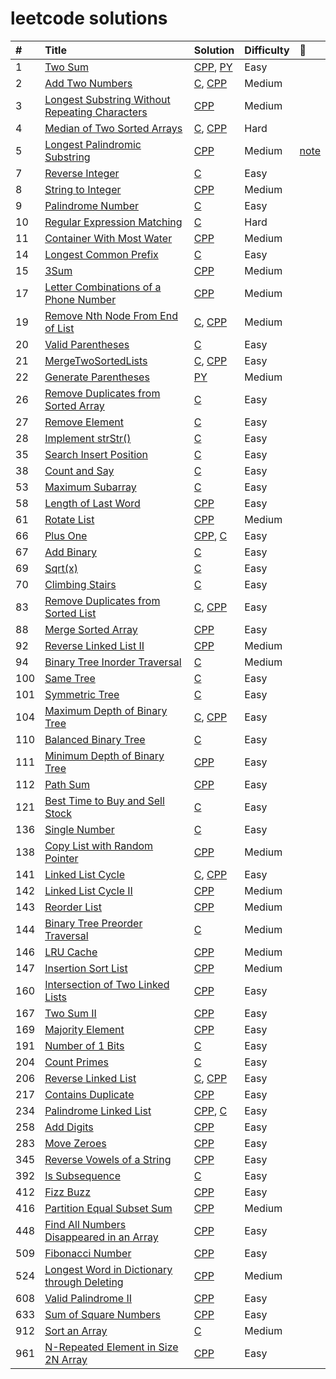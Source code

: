 # leetcode solutions

| # | Title | Solution | Difficulty | :memo: |
| :------ | :------ | :------ | :----- | :----- |
| 1 | [Two Sum](https://leetcode.com/problems/two-sum/) | [CPP](./solutions/0001_two_sum.cc), [PY](./solutions/0001_two_sum.py)  | Easy |
| 2 | [Add Two Numbers](https://leetcode.com/problems/add-two-numbers/) | [C](./solutions/0002_add_two_numbers.c), [CPP](./solutions/0002_add_two_numbers.cc) | Medium |
| 3 | [Longest Substring Without Repeating Characters](https://leetcode.com/problems/longest-substring-without-repeating-characters/) | [CPP](./solutions/0003_longest_substring_without_repeating_characters.cc)  | Medium |
| 4 | [Median of Two Sorted Arrays](https://leetcode.com/problems/median-of-two-sorted-arrays/) | [C](./solutions/0004_find_median_sorted_arrays.c), [CPP](./solutions/0004_find_median_sorted_arrays.cc)  | Hard |
| 5 | [Longest Palindromic Substring](https://leetcode.com/problems/longest-palindromic-substring/) | [CPP](./solutions/0005_longest_palindromic_substring.cc)  | Medium | [note](/notes/0005.md) |
| 7 | [Reverse Integer](https://leetcode.com/problems/reverse-integer/) | [C](./solutions/0007_reverse.c)  | Easy |
| 8 | [String to Integer](https://leetcode.com/problems/string-to-integer-atoi/) | [CPP](./solutions/0008_atoi.cc)  | Medium |
| 9 | [Palindrome Number](https://leetcode.com/problems/palindrome-number/) | [C](./solutions/0009_is_palindrome.c)  | Easy |
| 10 | [Regular Expression Matching](https://leetcode.com/problems/regular-expression-matching/) | [C](./solutions/0010_is_match.c)  | Hard |
| 11 | [Container With Most Water](https://leetcode.com/problems/container-with-most-water/) | [CPP](./solutions/0011_max_area.cc)  | Medium |
| 14 | [Longest Common Prefix](https://leetcode.com/problems/longest-common-prefix/) | [C](./solutions/0014_longest_common_prefix.c)  | Easy |
| 15 | [3Sum](https://leetcode-cn.com/problems/3sum/) | [CPP](./solutions/0015_three_sum.cc)  | Medium |
| 17 | [Letter Combinations of a Phone Number](https://leetcode.com/problems/letter-combinations-of-a-phone-number/) | [CPP](./solutions/0017_letter_combinations.cc)  | Medium |
| 19 | [Remove Nth Node From End of List](https://leetcode.com/problems/remove-nth-node-from-end-of-list/) | [C](./solutions/0019_remove_nth_from_end.c), [CPP](./solutions/0019_remove_nth_node_from_end_of_list.cc)  | Medium |
| 20 | [Valid Parentheses](https://leetcode.com/problems/valid-parentheses/) | [C](./solutions/0020_valid_parentheses.c)  | Easy |
| 21 | [MergeTwoSortedLists](https://leetcode.com/problems/merge-two-sorted-lists/) | [C](./solutions/0021_merge_two_lists.c), [CPP](./solutions/0021_merge_two_sorted_lists.cc)  | Easy |
| 22 | [Generate Parentheses](https://leetcode.com/problems/generate-parentheses/) | [PY](./solutions/0022_generate_parenthesis.py)  | Medium |
| 26 | [Remove Duplicates from Sorted Array](https://leetcode.com/problems/remove-duplicates-from-sorted-array/) | [C](./solutions/0026_remove_duplicates.c)  | Easy |
| 27 | [Remove Element](https://leetcode.com/problems/remove-element/) | [C](./solutions/0027_remove_element.c)  | Easy |
| 28 | [Implement strStr()](https://leetcode.com/problems/implement-strstr/) | [C](./solutions/0028_str_str.c)  | Easy |
| 35 | [Search Insert Position](https://leetcode.com/problems/search-insert-position/) | [C](./solutions/0035_search_insert.c)  | Easy |
| 38 | [Count and Say](https://leetcode.com/problems/count-and-say/) | [C](./solutions/0038_count_and_say.c)  | Easy |
| 53 | [Maximum Subarray](https://leetcode.com/problems/maximum-subarray/) | [C](./solutions/0053_max_sub_array.c)  | Easy |
| 58 | [Length of Last Word](https://leetcode.com/problems/length-of-last-word/) | [CPP](./solutions/0058_length_of_last_word.cc)  | Easy |
| 61 | [Rotate List](https://leetcode.com/problems/rotate-list/) | [CPP](./solutions/0061_rotate_list.cc)  | Medium |
| 66 | [Plus One](https://leetcode.com/problems/plus-one/) | [CPP](./solutions/0066_plus_one.cc), [C](./solutions/0066_plus_one.c)  | Easy |
| 67 | [Add Binary](https://leetcode.com/problems/add-binary/) | [C](./solutions/0067_add_binary.c)  | Easy |
| 69 | [Sqrt(x)](https://leetcode.com/problems/sqrtx/) | [C](./solutions/0069_my_sqrt.c)  | Easy |
| 70 | [Climbing Stairs](https://leetcode.com/problems/climbing-stairs/) | [C](./solutions/0070_climb_stairs.c)  | Easy |
| 83 | [Remove Duplicates from Sorted List](https://leetcode.com/problems/remove-duplicates-from-sorted-list/) | [C](./solutions/0083_delete_duplicates.c), [CPP](./solutions/0083_remove_duplicates_from_sorted_list.cc)  | Easy |
| 88 | [Merge Sorted Array](https://leetcode.com/problems/merge-sorted-array/) | [CPP](./solutions/0088_merge.cc)  | Easy |
| 92 | [Reverse Linked List II](https://leetcode.com/problems/reverse-linked-list-ii/) | [CPP](./solutions/0092_reverse_linked_list_ii.cc)  | Medium |
| 94 | [Binary Tree Inorder Traversal](https://leetcode.com/problems/binary-tree-inorder-traversal/) | [C](./solutions/0094_binary_tree_inorder_traversal.c)  | Medium |
| 100 | [Same Tree](https://leetcode.com/problems/same-tree/) | [C](./solutions/0100_same_tree.c)  | Easy |
| 101 | [Symmetric Tree](https://leetcode.com/problems/symmetric-tree/) | [C](./solutions/0101_symmetric_tree.c)  | Easy |
| 104 | [Maximum Depth of Binary Tree](https://leetcode.com/problems/maximum-depth-of-binary-tree/) | [C](./solutions/0104_max_depth.c), [CPP](./solutions/0104_max_depth.cc)  | Easy |
| 110 | [Balanced Binary Tree](https://leetcode.com/problems/balanced-binary-tree/) | [C](./solutions/0110_balanced_binary_tree.c)  | Easy |
| 111 | [Minimum Depth of Binary Tree](https://leetcode.com/problems/minimum-depth-of-binary-tree/) | [CPP](./solutions/0111_min_depth.cc)  | Easy |
| 112 | [Path Sum](https://leetcode.com/problems/path-sum/) | [CPP](./solutions/0112_has_path_sum.cc)  | Easy |
| 121 | [Best Time to Buy and Sell Stock](https://leetcode.com/problems/best-time-to-buy-and-sell-stock/) | [C](./solutions/0121_max_profit.c)  | Easy |
| 136 | [Single Number](https://leetcode.com/problems/single-number/) | [C](./solutions/0136_single_number.c)  | Easy |
| 138 | [Copy List with Random Pointer](https://leetcode.com/problems/copy-list-with-random-pointer/) | [CPP](./solutions/0138_copy_list_with_random_pointer.cc)  | Medium |
| 141 | [Linked List Cycle](https://leetcode.com/problems/linked-list-cycle/) | [C](./solutions/0141_linked_list_cycle.c), [CPP](./solutions/0141_linked_list_cycle.cc)  | Easy |
| 142 | [Linked List Cycle II](https://leetcode.com/problems/linked-list-cycle-ii/description/) | [CPP](./solutions/0142_linked_list_cycle_ii.cc)  | Medium |
| 143 | [Reorder List](https://leetcode.com/problems/reorder-list/) | [CPP](./solutions/0143_reorder_list.cc)  | Medium |
| 144 | [Binary Tree Preorder Traversal](https://leetcode.com/problems/binary-tree-preorder-traversal/) | [C](./solutions/0144_binary_tree_preorder_traversal.c)  | Medium |
| 146 | [LRU Cache](https://leetcode-cn.com/problems/lru-cache/) | [CPP](./solutions/0146_lru_cache.cc)  | Medium |
| 147 | [Insertion Sort List](https://leetcode.com/problems/insertion-sort-list/) | [CPP](./solutions/0147_insertion_sort_list.cc)  | Medium |
| 160 | [Intersection of Two Linked Lists](https://leetcode.com/problems/intersection-of-two-linked-lists/) | [CPP](./solutions/0160_intersection_of_two_linked_lists.cc)  | Easy |
| 167 | [Two Sum II](https://leetcode-cn.com/problems/two-sum-ii-input-array-is-sorted/) | [CPP](./solutions/0167_two_sum_ii.cc)  | Easy |
| 169 | [Majority Element](https://leetcode.com/problems/majority-element/) | [CPP](./solutions/0169_majority_element.cc)  | Easy |
| 191 | [Number of 1 Bits](https://leetcode.com/problems/number-of-1-bits/) | [C](./solutions/0191_hamming_weight.c) | Easy |
| 204 | [Count Primes](https://leetcode.com/problems/count-primes/) | [C](./solutions/0204_count_primes.c)  | Easy |
| 206 | [Reverse Linked List](https://leetcode.com/problems/reverse-linked-list/) | [C](./solutions/0206_reverse_linked_list.c), [CPP](./solutions/0206_reverse_linked_list.cc)  | Easy |
| 217 | [Contains Duplicate](https://leetcode.com/problems/contains-duplicate/) | [CPP](./solutions/0217_contains_duplicate.cc)  | Easy |
| 234 | [Palindrome Linked List](https://leetcode.com/problems/palindrome-linked-list/) | [CPP](./solutions/0234_palindrome_linked_list.cc), [C](./solutions/0234_is_palindrome.c) | Easy |
| 258 | [Add Digits](https://leetcode.com/problems/add-digits/) | [CPP](./solutions/0258_add_digits.cc)  | Easy |
| 283 | [Move Zeroes](https://leetcode.com/problems/move-zeroes/submissions/) | [CPP](./solutions/0283_move_zeroes.cc)  | Easy |
| 345 | [Reverse Vowels of a String](https://leetcode-cn.com/problems/reverse-vowels-of-a-string/) | [CPP](./solutions/0345_reverse_vowels_of_a_string.cc)  | Easy |
| 392 | [Is Subsequence](https://leetcode.com/problems/is-subsequence/) | [C](./solutions/0392_is_subsequence.c)  | Easy |
| 412 | [Fizz Buzz](https://leetcode-cn.com/problems/fizz-buzz/submissions/) | [CPP](./solutions/0412_fizz_buzz.cc)  | Easy |
| 416 | [Partition Equal Subset Sum](https://leetcode.com/problems/partition-equal-subset-sum/) | [CPP](./solutions/0416_can_partition.cc)  | Medium |
| 448 | [Find All Numbers Disappeared in an Array](https://leetcode.com/problems/find-all-numbers-disappeared-in-an-array/) | [CPP](./solutions/0448_find_disappeared_numbers.cc)  | Easy |
| 509 | [Fibonacci Number](https://leetcode.com/problems/fibonacci-number/) | [CPP](./solutions/0509_fibonacci_number.cc)  | Easy |
| 524 | [Longest Word in Dictionary through Deleting](https://leetcode-cn.com/problems/longest-word-in-dictionary-through-deleting/) | [CPP](./solutions/0524_longest_word_in_dictionary_through_deleting.cc)  | Medium |
| 608 | [Valid Palindrome II](https://leetcode-cn.com/problems/valid-palindrome-ii/) | [CPP](./solutions/0608_valid_palindrome_ii.cc)  | Easy |
| 633 | [Sum of Square Numbers](https://leetcode.com/problems/sum-of-square-numbers/) | [CPP](./solutions/0633_sum_of_square_numbers.cc)  | Easy |
| 912 | [Sort an Array](https://leetcode.com/problems/sort-an-array/) | [C](./solutions/0912_sort_array.c)  | Medium |
| 961 | [N-Repeated Element in Size 2N Array](https://leetcode.com/problems/n-repeated-element-in-size-2n-array/) | [CPP](./solutions/0961_n-repeated_element_in_size_2n_array.cc)  | Easy |
